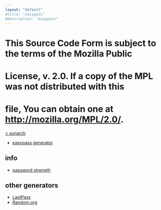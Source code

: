 ```yaml
---
layout: "default"
#title: "easypass"
#description: "easypass"
---
```

# This Source Code Form is subject to the terms of the Mozilla Public
# License, v. 2.0. If a copy of the MPL was not distributed with this
# file, You can obtain one at http://mozilla.org/MPL/2.0/.


[< sunarch](/)

- [easypass generator](easypass.md)

## info

- [password strength](password-strength.md)

## other generators

- <a href="https://www.lastpass.com/password-generator" target="_blank">LastPass</a>
- <a href="https://www.random.org/passwords/" target="_blank">Random.org</a>
